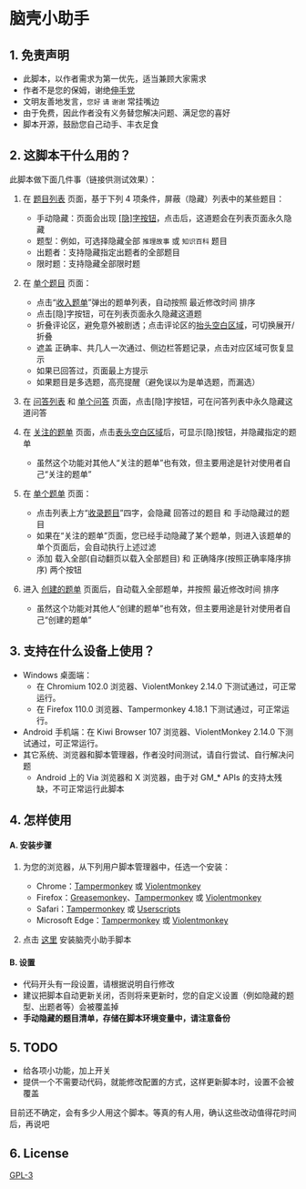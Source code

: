 ﻿# 脑壳小助手

## 1. 免责声明

* 此脚本，以作者需求为第一优先，适当兼顾大家需求
* 作者不是您的保姆，谢绝[伸手党](https://baike.baidu.com/item/%E4%BC%B8%E6%89%8B%E5%85%9A)
* 文明友善地发言，`您好` `请` `谢谢` 常挂嘴边
* 由于免费，因此作者没有义务替您解决问题、满足您的喜好
* 脚本开源，鼓励您自己动手、丰衣足食

## 2. 这脚本干什么用的？

此脚本做下面几件事（链接供测试效果）：

1. 在 [题目列表](https://www.naokr.com/question) 页面，基于下列 4 项条件，屏蔽（隐藏）列表中的某些题目：
    * 手动隐藏：页面会出现 [[隐]字按钮](https://user-images.githubusercontent.com/3130930/226784596-d379cf97-9c9d-4159-ac8b-a34204191758.png)，点击后，这道题会在列表页面永久隐藏
    * 题型：例如，可选择隐藏全部 `推理故事` 或 `知识百科` 题目
    * 出题者：支持隐藏指定出题者的全部题目
    * 限时题：支持隐藏全部限时题

2. 在 [单个题目](https://www.naokr.com/question/16330) 页面：
    * 点击“[收入题单](https://user-images.githubusercontent.com/3130930/226784872-510ce69e-36f6-473c-9313-08a40ead4c98.png)”弹出的题单列表，自动按照 最近修改时间 排序
    * 点击[隐]字按钮，可在列表页面永久隐藏这道题
    * 折叠评论区，避免意外被剧透；点击评论区的[抬头空白区域](https://user-images.githubusercontent.com/3130930/226801727-308b6d83-b8fa-4dbc-b105-5167d896f904.png)，可切换展开/折叠
    * 遮盖 正确率、共几人一次通过、侧边栏答题记录，点击对应区域可恢复显示
    * 如果已回答过，页面最上方提示
    * 如果题目是多选题，高亮提醒（避免误以为是单选题，而漏选）

3. 在 [问答列表](https://www.naokr.com/ask) 和 [单个问答](https://www.naokr.com/ask/11817) 页面，点击[隐]字按钮，可在问答列表中永久隐藏这道问答

4. 在 [关注的题单](https://www.naokr.com/user/87670/collections/following) 页面，点击[表头空白区域](https://user-images.githubusercontent.com/3130930/226786154-e6dcb34a-5a1e-4dca-a70f-541532a4a1f7.png)后，可显示[隐]按钮，并隐藏指定的题单
    * 虽然这个功能对其他人“关注的题单”也有效，但主要用途是针对使用者自己“关注的题单”

5. 在 [单个题单](https://www.naokr.com/collection/216) 页面：
    * 点击列表上方“[收录题目](https://user-images.githubusercontent.com/3130930/226786831-3b5cc15c-5527-428e-83fd-1077f8eb9c06.png)”四字，会隐藏 回答过的题目 和 手动隐藏过的题目
    * 如果在“关注的题单”页面，您已经手动隐藏了某个题单，则进入该题单的单个页面后，会自动执行上述过滤
    * 添加 载入全部(自动翻页以载入全部题目) 和 正确降序(按照正确率降序排序) 两个按钮

6. 进入 [创建的题单](https://www.naokr.com/user/87670/collections/created) 页面后，自动载入全部题单，并按照 最近修改时间 排序
    * 虽然这个功能对其他人“创建的题单”也有效，但主要用途是针对使用者自己“创建的题单”

## 3. 支持在什么设备上使用？
* Windows 桌面端：
    * 在 Chromium 102.0 浏览器、ViolentMonkey 2.14.0 下测试通过，可正常运行。
    * 在 Firefox 110.0 浏览器、Tampermonkey 4.18.1 下测试通过，可正常运行。
* Android 手机端：在 Kiwi Browser 107 浏览器、ViolentMonkey 2.14.0 下测试通过，可正常运行。
* 其它系统、浏览器和脚本管理器，作者没时间测试，请自行尝试、自行解决问题
    * Android 上的 Via 浏览器和 X 浏览器，由于对 GM_* APIs 的支持太残缺，不可正常运行此脚本

## 4. 怎样使用

#### A. 安装步骤

1. 为您的浏览器，从下列用户脚本管理器中，任选一个安装：
    * Chrome：[Tampermonkey](https://chrome.google.com/webstore/detail/tampermonkey/dhdgffkkebhmkfjojejmpbldmpobfkfo) 或 [Violentmonkey](https://chrome.google.com/webstore/detail/violent-monkey/jinjaccalgkegednnccohejagnlnfdag)
    * Firefox：[Greasemonkey](https://addons.mozilla.org/firefox/addon/greasemonkey/)、[Tampermonkey](https://addons.mozilla.org/firefox/addon/tampermonkey/) 或 [Violentmonkey](https://addons.mozilla.org/firefox/addon/violentmonkey/)
    * Safari：[Tampermonkey](http://tampermonkey.net/?browser=safari) 或 [Userscripts](https://apps.apple.com/app/userscripts/id1463298887)
    * Microsoft Edge：[Tampermonkey](https://microsoftedge.microsoft.com/addons/detail/tampermonkey/iikmkjmpaadaobahmlepeloendndfphd) 或 [Violentmonkey](https://microsoftedge.microsoft.com/addons/detail/violentmonkey/eeagobfjdenkkddmbclomhiblgggliao)

2. 点击 [这里](https://github.com/luboq/release/raw/main/naokr_assist/naokr_assist.user.js) 安装脑壳小助手脚本

#### B. 设置

* 代码开头有一段设置，请根据说明自行修改
* 建议把脚本自动更新关闭，否则将来更新时，您的自定义设置（例如隐藏的题型、出题者等）会被覆盖掉
* **手动隐藏的题目清单，存储在脚本环境变量中，请注意备份**

## 5. TODO

* 给各项小功能，加上开关
* 提供一个不需要动代码，就能修改配置的方式，这样更新脚本时，设置不会被覆盖

目前还不确定，会有多少人用这个脚本。等真的有人用，确认这些改动值得花时间后，再说吧

## 6. License

[GPL-3](https://choosealicense.com/licenses/gpl-3.0/)